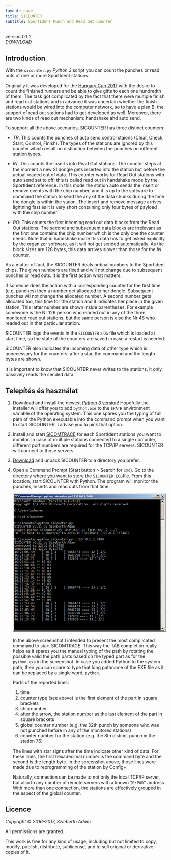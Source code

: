 ```yaml
---
layout: page
title: SICOUNTER
subtitle: SportIdent Punch and Read Out Counter
---
```


version 0.1.2  
_[DOWNLOAD]_


Introduction
------------

With the `sicounter.py` _Python 3_ script you can count the punches or read outs of one or more SportIdent stations.

Originally it was developed for the [Hungary Cup 2017](http://adatbank.mtfsz.hu/esemeny/show/esemeny_id/6363) with the desire to count the finished runners and be able to give gifts to each one hundredth of them.
The task got complicated by the fact that there were multiple finish and read out stations and in advance it was uncertain whether the finish stations would be wired into the computer network, so to have a plan B, the support of read out stations had to get developed as well.
Moreover, there are two kinds of read out mechanism: handshake ahd auto send.

To support all the above scenarios, SICOUNTER has three distinct counters:

* _TR_:
  This counts the punches of auto send control staions (Clear, Check, Start, Control, Finish).
  The types of the stations are ignored by this counter which result no distinction between the punches on different station types.

* _IN_:
  This counts the inserts into Read Out stations.
  The counter steps at the moment a new SI dongle gets inserted into the station but before the actual readed out of data.
  This counter works for Read Out stations with auto send set to off: this is called read out in handshake mode by the SportIdent reference.
  In this mode the station auto sends the insert or remove events with the chip number, and it is up to the software to command the station to send the any of the data chunks during the time the dongle is within the staion.
  The insert and remove message arrives lightning fast as it is very short containing only four bytes of payload with the chip number.

* _RO_:
  This counts the first incoming read out data blocks from the Read Out stations.
  The second and subsequent data blocks are irrelevant as the first one contains the chip number which is the only one the counter needs.
  Note that in handshake mode this data has to get asked explicitly by the organizer software, as it will not get sended automatically.
  As the block sizes are 128 bytes, this data arrives slower than those for the _IN_ counter.

As a matter of fact, the SICOUNTER deals ordinal numbers to the SportIdent chips.
The given numbers are fixed and will not change due to subsequent punches or read outs.
It is the first action what matters.

If someone does the action with a corresponding counter for the first time (e.g. punches) then a number get allocated to her dongle.
Subsequent punches wll not change the allocated number.
A second number gets allocated too, this time for the station and it indicates her place in the given station.
This latter number are shown inside parentheses.
For example somewone is the Nr 126 person who readed out in any of the three monitored read out stations, but the same person is also the Nr 48 who readed out in that particular station.

SICOUNTER logs the events in the `SICOUNTER.LOG` file which is loaded at start time, so the state of the counters are saved in case a restart is needed.

SICOUNTER also indicates the incoming data of other type which is unnecessary for the counters: after a star, the command and the length bytes are shown.

It is important to know that SICOUNTER never writes to the stations, it only passively reads the sended data.


Telepítés és használat
----------------------

1. Download and install the newest [_Python 3_ version](https://www.python.org/downloads/)!
   Hopefully the installer will offer you to add `python.exe` to the `$PATH` environment variable of the operating system.
   This one spares you the typing of full path of the Python executable into the command prompt when you want to start SICOUNTER.
   I advise you to pick that option.

2. Install and start [SICOMTRACE] for each SportIdent stations you want to monitor.
   In case of multiple stations connected to a single computer, different port numbers are required for the TCP/IP servers.
   SICOUNTER will connect to those servers.

3. [Download][DOWNLOAD] and unpack SICOUNTER to a directory you prefer.

3. Open a Command Prompt (Start button > Search for `cmd`).
   Go to the directory where you want to store the `SICOUNTER.LOG`file.
   From this location, start SICOUNTER with Python.
   The program will monitor the punches, inserts and read outs from that time.
   
   ![SICOUNTER in Command Prompt](https://raw.githubusercontent.com/tajfutas/sicounter/gh-pages-shared/screenshots/cmd.png)

   In the above screenshot I intended to present the most complicated command to start SICOMTRACE.
   This way the TAB completion really helps as it spares you the manual typing of the path by rotating the possible valid the path parts based on the typed part as for the `python.exe` in the screenshot.
   In case you added Python to the system path, then you can spare to type that long pathname of the EXE file as it can be replaced by a single word, `python`.

   Parts of the reported lines:
   1. time
   2. counter type (see above) is the first element of the part in square brackets
   3. chip number
   4. after the arrow, the station number as the last element of the part in square brackets
   5. global counter number (e.g. the 32th punch by someone who was not punched before in any of the monitored stations)
   6. counter number for the station (e.g. the 8th distinct punch in the station 76)

   The lines with star signs after the time indicate other kind of data.
   For these lines, the first hexadecimal number is the command byte and the second is the length byte.
   In the screenshot above, those lines were made due to reprogramming of the station by Config+.

   Naturally, connection can be made to not only the local TCP/IP server, but also to any number of remote servers with a known `IP:PORT` address.
   With more than one connection, the stations are effectively grouped in the aspect of the global counter.


Licence
-------

_Copyright © 2016–2017, Szieberth Ádám_

All permissions are granted.

This work is free for any kind of usage, including but not limited to copy, modify, publish, distribute, sublicense, and to sell original or derivative copies of it.


[DOWNLOAD]: https://github.com/tajfutas/sicounter/releases/download/v0.1.2/sicounter.zip
[SICOMTRACE]: https://foot-o.github.io/sicomtrace

